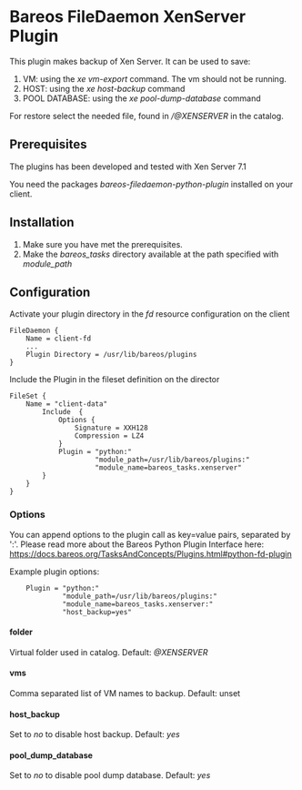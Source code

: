 # Bareos FileDaemon XenServer Plugin
This plugin makes backup of Xen Server. It can be used to save:

1. VM: using the *xe vm-export* command. The vm should not be running.
2. HOST: using the *xe host-backup* command
3. POOL DATABASE: using the *xe pool-dump-database* command

For restore select the needed file, found in */@XENSERVER* in the catalog.

## Prerequisites
The plugins has been developed and tested with Xen Server 7.1

You need the packages *bareos-filedaemon-python-plugin* installed on your client.

## Installation
1. Make sure you have met the prerequisites.
2. Make the *bareos_tasks* directory available at the path specified with *module_path*

## Configuration

Activate your plugin directory in the *fd* resource configuration on the client
```
FileDaemon {                          
    Name = client-fd
    ...
    Plugin Directory = /usr/lib/bareos/plugins
}
```

Include the Plugin in the fileset definition on the director
```
FileSet {
    Name = "client-data"
        Include  {
            Options {
                Signature = XXH128
                Compression = LZ4
            }
            Plugin = "python:"
                     "module_path=/usr/lib/bareos/plugins:"
                     "module_name=bareos_tasks.xenserver"
        }
    }
}
```

### Options
You can append options to the plugin call as key=value pairs, separated by ':'.
Please read more about the Bareos Python Plugin Interface here: https://docs.bareos.org/TasksAndConcepts/Plugins.html#python-fd-plugin

Example plugin options:
```
    Plugin = "python:"
             "module_path=/usr/lib/bareos/plugins:"
             "module_name=bareos_tasks.xenserver:"
             "host_backup=yes"
```

#### folder
Virtual folder used in catalog. Default: *@XENSERVER*

#### vms
Comma separated list of VM names to backup. Default: unset

#### host_backup
Set to *no* to disable host backup. Default: *yes*

#### pool_dump_database
Set to *no* to disable pool dump database. Default: *yes*
